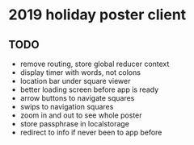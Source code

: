 # 2019 holiday poster client

## TODO

- remove routing, store global reducer context
- display timer with words, not colons
- location bar under square viewer
- better loading screen before app is ready
- arrow buttons to navigate squares
- swips to navigation squares
- zoom in and out to see whole poster
- store passphrase in localstorage
- redirect to info if never been to app before
